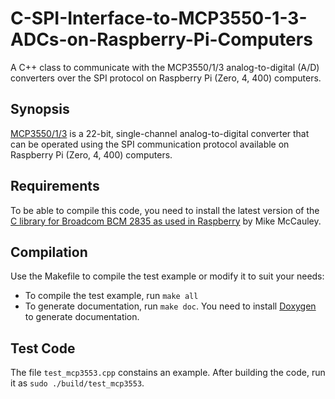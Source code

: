 # C-SPI-Interface-to-MCP3550-1-3-ADCs-on-Raspberry-Pi-Computers
A C++ class to communicate with the MCP3550/1/3 analog-to-digital (A/D) converters over the SPI protocol on Raspberry Pi (Zero, 4, 400) computers.

## Synopsis
[MCP3550/1/3](https://www.microchip.com/en-us/product/MCP3553) is a 22-bit, single-channel analog-to-digital converter that can be operated using the SPI communication protocol available on Raspberry Pi (Zero, 4, 400) computers.

## Requirements
To be able to compile this code, you need to install the latest version of the [C library for Broadcom BCM 2835 as used in Raspberry](http://www.airspayce.com/mikem/bcm2835/) by Mike McCauley.

## Compilation
Use the Makefile to compile the test example or modify it to suit your needs:
- To compile the test example, run `make all`
- To generate documentation, run `make doc`. You need to install [Doxygen](https://www.doxygen.nl/manual/index.html) to generate documentation.

## Test Code
The file `test_mcp3553.cpp` constains an example. After building the code, run it as `sudo ./build/test_mcp3553`.
